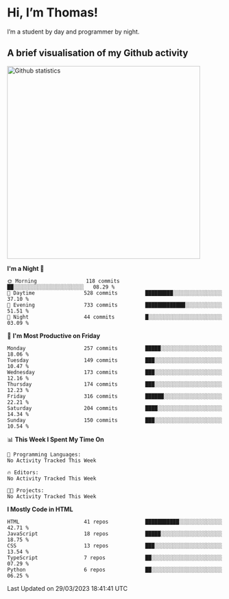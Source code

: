 # Hi, I’m Thomas!
I’m a student by day and programmer by night.

## A brief visualisation of my Github activity

<img title="My Github statistics" alt="Github statistics" width="450px" src="https://github-readme-stats.vercel.app/api?username=thomasrettig&show_icons=true&include_all_commits=true&count_private=true&&hide=issues&theme=tokyonight&border_radius=6px"/>

<!--START_SECTION:waka-->
**I'm a Night 🦉** 

```text
🌞 Morning                118 commits         ██░░░░░░░░░░░░░░░░░░░░░░░   08.29 % 
🌆 Daytime                528 commits         █████████░░░░░░░░░░░░░░░░   37.10 % 
🌃 Evening                733 commits         █████████████░░░░░░░░░░░░   51.51 % 
🌙 Night                  44 commits          █░░░░░░░░░░░░░░░░░░░░░░░░   03.09 % 
```
📅 **I'm Most Productive on Friday** 

```text
Monday                   257 commits         █████░░░░░░░░░░░░░░░░░░░░   18.06 % 
Tuesday                  149 commits         ███░░░░░░░░░░░░░░░░░░░░░░   10.47 % 
Wednesday                173 commits         ███░░░░░░░░░░░░░░░░░░░░░░   12.16 % 
Thursday                 174 commits         ███░░░░░░░░░░░░░░░░░░░░░░   12.23 % 
Friday                   316 commits         ██████░░░░░░░░░░░░░░░░░░░   22.21 % 
Saturday                 204 commits         ████░░░░░░░░░░░░░░░░░░░░░   14.34 % 
Sunday                   150 commits         ███░░░░░░░░░░░░░░░░░░░░░░   10.54 % 
```


📊 **This Week I Spent My Time On** 

```text
💬 Programming Languages: 
No Activity Tracked This Week

🔥 Editors: 
No Activity Tracked This Week

🐱‍💻 Projects: 
No Activity Tracked This Week
```

**I Mostly Code in HTML** 

```text
HTML                     41 repos            ███████████░░░░░░░░░░░░░░   42.71 % 
JavaScript               18 repos            █████░░░░░░░░░░░░░░░░░░░░   18.75 % 
CSS                      13 repos            ███░░░░░░░░░░░░░░░░░░░░░░   13.54 % 
TypeScript               7 repos             ██░░░░░░░░░░░░░░░░░░░░░░░   07.29 % 
Python                   6 repos             ██░░░░░░░░░░░░░░░░░░░░░░░   06.25 % 
```




 Last Updated on 29/03/2023 18:41:41 UTC
<!--END_SECTION:waka-->
